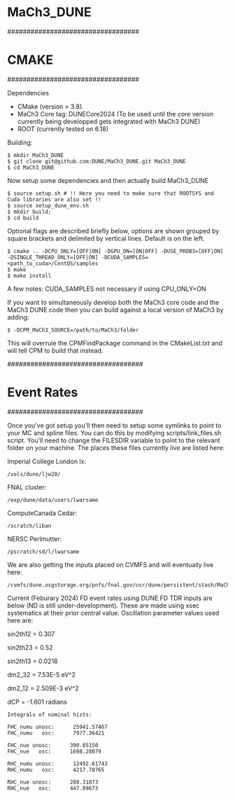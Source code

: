 # MaCh3_DUNE

##################################
# CMAKE #########
##################################

Dependencies

- CMake (version > 3.8). 
- MaCh3 Core tag: DUNECore2024 (To be used until the core version currently being developped gets integrated with MaCh3 DUNE)
- ROOT (currently tested on 6.18)

Building:

~~~~~~~~~~~~~~
$ mkdir MaCh3_DUNE
$ git clone git@github.com:DUNE/MaCh3_DUNE.git MaCh3_DUNE
$ cd MaCh3_DUNE
~~~~~~~~~~~~~~

Now setup some dependencies and then actually build MaCh3_DUNE

~~~~~~~~~~~~~~~
$ source setup.sh # !! Here you need to make sure that ROOTSYS and Cuda libraries are also set !!
$ source setup_dune_env.sh
$ mkdir build;
$ cd build
~~~~~~~~~~~~~~~

Optional flags are described briefly below, options are shown grouped by square brackets and delimited by vertical lines. Default is on the left.

~~~~~~~~~~~~~~
$ cmake .. -DCPU_ONLY=[OFF|ON] -DGPU_ON=[ON|OFF] -DUSE_PROB3=[OFF|ON] -DSINGLE_THREAD_ONLY=[OFF|ON] -DCUDA_SAMPLES=<path_to_cuda>/CentOS/samples
$ make
$ make install
~~~~~~~~~~~~~~

A few notes:
CUDA_SAMPLES not necessary if using CPU_ONLY=ON

If you want to simultaneously develop both the MaCh3 core code and the MaCh3 DUNE code then you can build against a local version of MaCh3 by adding:

~~~~~~~~~~~~~~
$ -DCPM_MaCh3_SOURCE=/path/to/MaCh3/folder
~~~~~~~~~~~~~~

This will overrule the CPMFindPackage command in the CMakeList.txt and will tell CPM to build that instead.


###################################
# Event Rates ######
###################################

Once you've got setup you'll then need to setup some symlinks to point to your MC and spline files. You can do this by modifying scripts/link_files.sh script. You'll need to change the FILESDIR variable to point to the relevant folder on your machine. The places these files currently live are listed here:

Imperial College London lx:
~~~~~~~~~~~~~~
/vols/dune/ljw20/
~~~~~~~~~~~~~~

FNAL cluster:
~~~~~~~~~~~~~~
/exp/dune/data/users/lwarsame
~~~~~~~~~~~~~~

ComputeCanada Cedar:
~~~~~~~~~~~~~~
/scratch/liban
~~~~~~~~~~~~~~

NERSC Perlmutter:
~~~~~~~~~~~~~~
/pscratch/sd/l/lwarsame
~~~~~~~~~~~~~~

We are also getting the inputs placed on CVMFS and will eventually live here:
~~~~~~~~~~~~~~
/cvmfs/dune.osgstorage.org/pnfs/fnal.gov/usr/dune/persistent/stash/MaCh3/inputs/TDR/v1
~~~~~~~~~~~~~~

Current (Feburary 2024) FD event rates using DUNE FD TDR inputs are below (ND is still under-development). These are made using xsec systematics at their prior central value. Oscillation parameter values used here are:

sin2th12 = 0.307

sin2th23 = 0.52

sin2th13 = 0.0218

dm2_32 = 7.53E-5 eV^2

dm2_12 = 2.509E-3 eV^2 

dCP = -1.601 radians

~~~~~~~~~~~~~~~~
Integrals of nominal hists:

FHC_numu unosc:      25941.57467
FHC_numu   osc:      7977.36421
 
FHC_nue unosc:      390.85150
FHC_nue   osc:      1698.28079
 
RHC_numu unosc:      12492.61743
RHC_numu   osc:      4217.78765
 
RHC_nue unosc:      208.31873
RHC_nue   osc:      447.09673
~~~~~~~~~~~~~~~~

